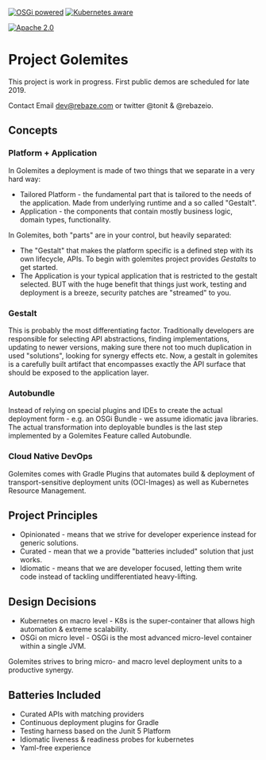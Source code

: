 [![OSGi powered](https://img.shields.io/badge/OSGi-powered-blue.svg)](http://www.osgi.org)
[![Kubernetes aware](https://img.shields.io/badge/Kubernetes-aware-blue.svg)](http://www.kubernetes.org)

[![Apache 2.0](https://img.shields.io/github/license/nebula-plugins/nebula-publishing-plugin.svg)](http://www.apache.org/licenses/LICENSE-2.0)

# Project Golemites

This project is work in progress. First public demos are scheduled for late 2019.

Contact Email dev@rebaze.com or twitter @tonit & @rebazeio.

## Concepts

### Platform + Application

In Golemites a deployment is made of two things that we separate in a very hard way: 
* Tailored Platform - the fundamental part that is tailored to the needs of the application. Made from underlying runtime and a so called "Gestalt".
* Application - the components that contain mostly business logic, domain types, functionality.

In Golemites, both "parts" are in your control, but heavily separated:
* The "Gestalt" that makes the platform specific is a defined step with its own lifecycle, APIs. To begin with golemites project provides *Gestalts* to get started. 
* The Application is your typical application that is restricted to the gestalt selected. BUT with the huge benefit that things just work, testing and deployment is a breeze, security patches are "streamed" to you.

### Gestalt

This is probably the most differentiating factor.
Traditionally developers are responsible for selecting API abstractions, finding implementations, updating to newer versions, making sure there
not too much duplication in used "solutions", looking for synergy effects etc.
Now, a gestalt in golemites is a carefully built artifact that encompasses exactly the API surface that should be exposed to the application layer.

### Autobundle

Instead of relying on special plugins and IDEs to create the actual deployment form - e.g. an OSGi Bundle - we assume idiomatic java libraries.
The actual transformation into deployable bundles is the last step implemented by a Golemites Feature called Autobundle.

### Cloud Native DevOps

Golemites comes with Gradle Plugins that automates build & deployment of transport-sensitive deployment units (OCI-Images) as well as Kubernetes Resource Management.

## Project Principles

* Opinionated - means that we strive for developer experience instead for generic solutions.
* Curated - mean that we a provide "batteries included" solution that just works.  
* Idiomatic - means that we are developer focused, letting them write code instead of tackling undifferentiated heavy-lifting.

## Design Decisions

* Kubernetes on macro level - K8s is the super-container that allows high automation & extreme scalability.
* OSGi on micro level - OSGi is the most advanced micro-level container within a single JVM.

Golemites strives to bring micro- and macro level deployment units to a productive synergy.

## Batteries Included

* Curated APIs with matching providers
* Continuous deployment plugins for Gradle
* Testing harness based on the Junit 5 Platform
* Idiomatic liveness & readiness probes for kubernetes
* Yaml-free experience
